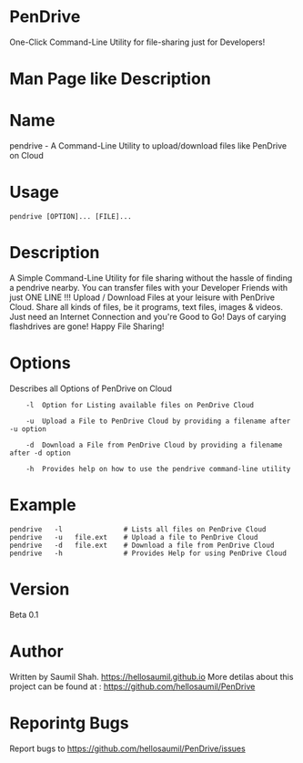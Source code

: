 # PenDrive
One-Click Command-Line Utility for file-sharing just for Developers!

# Man Page like Description

# Name
pendrive - A Command-Line Utility to upload/download files like PenDrive on Cloud

# Usage
	pendrive [OPTION]... [FILE]... 

# Description
A Simple Command-Line Utility for file sharing without the hassle of finding a pendrive nearby.
	You can transfer files with your Developer Friends with just ONE LINE !!!
	Upload / Download Files at your leisure with PenDrive Cloud. Share all kinds of files, be it programs, text files, images & videos.
	Just need an Internet Connection and you're Good to Go!
	Days of carying flashdrives are gone!
	Happy File Sharing!

# Options
Describes all Options of PenDrive on Cloud

		-l	Option for Listing available files on PenDrive Cloud

		-u	Upload a File to PenDrive Cloud by providing a filename after -u option

		-d	Download a File from PenDrive Cloud by providing a filename after -d option

		-h	Provides help on how to use the pendrive command-line utility

# Example
	pendrive   -l           	# Lists all files on PenDrive Cloud
	pendrive   -u   file.ext	# Upload a file to PenDrive Cloud
	pendrive   -d   file.ext	# Download a file from PenDrive Cloud
	pendrive   -h           	# Provides Help for using PenDrive Cloud

# Version
Beta 0.1

# Author
Written by Saumil Shah. https://hellosaumil.github.io
More detilas about this project can be found at : https://github.com/hellosaumil/PenDrive

# Reporintg Bugs
Report bugs to https://github.com/hellosaumil/PenDrive/issues
